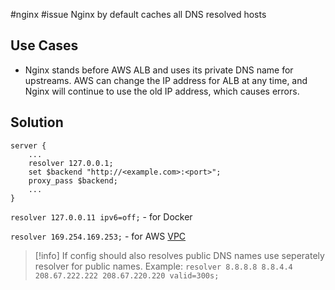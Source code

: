#nginx #issue 
Nginx by default caches all DNS resolved hosts

## Use Cases
- Nginx stands before AWS ALB and uses its private DNS name for upstreams. AWS can change the IP address for ALB at any time, and Nginx will continue to use the old IP address, which causes errors.

## Solution
```nginx
server {
    ...
    resolver 127.0.0.1; 
    set $backend "http://<example.com>:<port>";
    proxy_pass $backend;
    ...
}
```

`resolver 127.0.0.11 ipv6=off;`  - for Docker

`resolver 169.254.169.253;` - for AWS [VPC](https://docs.aws.amazon.com/vpc/latest/userguide/vpc-dns.html#vpc-dns-limits)

>[!info]
If config should also resolves public DNS names use seperately resolver for public names. Example:
`resolver 8.8.8.8 8.8.4.4 208.67.222.222 208.67.220.220 valid=300s;`


